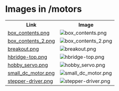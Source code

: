 # Images in /motors

<!-- This README lists all image files in the /motors directory -->
<table>
  <tr>
    <th>Link</th>
    <th>Image</th>
  </tr>
  <tr>
    <td><a href="https://images.jointheleague.org/motors/box_contents.png">box_contents.png</a></td>
    <td><img src="https://images.jointheleague.org/motors/box_contents.png" alt="box_contents.png" style="max-width:200px; max-height:200px;"></td>
  </tr>
  <tr>
    <td><a href="https://images.jointheleague.org/motors/box_contents_2.png">box_contents_2.png</a></td>
    <td><img src="https://images.jointheleague.org/motors/box_contents_2.png" alt="box_contents_2.png" style="max-width:200px; max-height:200px;"></td>
  </tr>
  <tr>
    <td><a href="https://images.jointheleague.org/motors/breakout.png">breakout.png</a></td>
    <td><img src="https://images.jointheleague.org/motors/breakout.png" alt="breakout.png" style="max-width:200px; max-height:200px;"></td>
  </tr>
  <tr>
    <td><a href="https://images.jointheleague.org/motors/hbridge-top.png">hbridge-top.png</a></td>
    <td><img src="https://images.jointheleague.org/motors/hbridge-top.png" alt="hbridge-top.png" style="max-width:200px; max-height:200px;"></td>
  </tr>
  <tr>
    <td><a href="https://images.jointheleague.org/motors/hobby_servo.png">hobby_servo.png</a></td>
    <td><img src="https://images.jointheleague.org/motors/hobby_servo.png" alt="hobby_servo.png" style="max-width:200px; max-height:200px;"></td>
  </tr>
  <tr>
    <td><a href="https://images.jointheleague.org/motors/small_dc_motor.png">small_dc_motor.png</a></td>
    <td><img src="https://images.jointheleague.org/motors/small_dc_motor.png" alt="small_dc_motor.png" style="max-width:200px; max-height:200px;"></td>
  </tr>
  <tr>
    <td><a href="https://images.jointheleague.org/motors/stepper-driver.png">stepper-driver.png</a></td>
    <td><img src="https://images.jointheleague.org/motors/stepper-driver.png" alt="stepper-driver.png" style="max-width:200px; max-height:200px;"></td>
  </tr>
</table>

